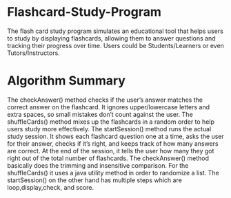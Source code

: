 # Flashcard-Study-Program

The flash card study program simulates an educational tool that helps users to study by displaying flashcards, allowing them to answer questions and tracking their progress over time.
Users could be Students/Learners or even Tutors/Instructors. 

# Algorithm Summary

The checkAnswer() method checks if the user’s answer matches the correct answer on the flashcard. It ignores upper/lowercase letters and extra spaces, so small mistakes don’t count against the user. The shuffleCards() method mixes up the flashcards in a random order to help users study more effectively. The startSession() method runs the actual study session. It shows each flashcard question one at a time, asks the user for their answer, checks if it’s right, and keeps track of how many answers are correct. At the end of the session, it tells the user how many they got right out of the total number of flashcards. The checkAnswer() method basically does the trimming and insensitive comparison. For the shuffleCards() it uses a java utility method in order to randomize a list. The startSession() on the other hand has multiple steps which are loop,display,check, and score.
